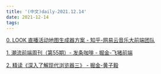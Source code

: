 ```yaml
---
title: '(中文)daily-2021.12.14'
date: 2021-12-14
tags:
---
```


[0. LOOK 直播活动地图生成器方案 - 知乎-网易云音乐大前端团队](https://zhuanlan.zhihu.com/p/445172100)

[1. 潮流前端周刊（第55期）- 发条咖啡 - 掘金-飞猪前端](https://juejin.cn/post/7041529386746511390)

[2. 精读《深入了解现代浏览器三》 - 掘金-黄子毅](https://juejin.cn/post/7040990915246161928)